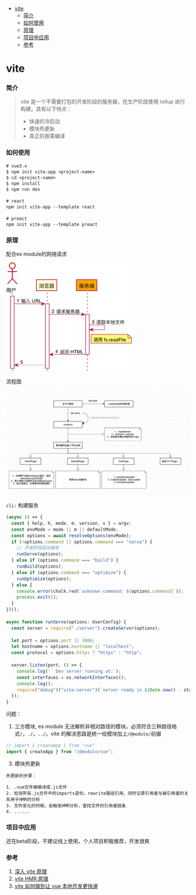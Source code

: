 - [vite](#vite)
    - [简介](#简介)
    - [如何使用](#如何使用)
    - [原理](#原理)
    - [项目中应用](#项目中应用)
    - [参考](#参考)
# vite

### 简介

> vite 是一个不需要打包的开发阶段的服务器，在生产阶段使用 rollup 进行构建。具有以下特点：
>
> - 快速的冷启动
> - 模块热更新
> - 真正的按需编译

### 如何使用


```shell
# vue3.x
$ npm init vite-app <project-name>
$ cd <project-name>
$ npm install
$ npm run dev

# react
npm init vite-app --template react

# preact
npm init vite-app --template preact
```

### 原理
配合es module的网络请求

![vite流程图](img/url-request.png)

流程图

![vite流程图](img/vite流程图.jpg)

`cli:`
构建服务

```ts
(async () => {
  const { help, h, mode, m, version, v } = argv;
  const envMode = mode || m || defaultMode;
  const options = await resolveOptions(envMode);
  if (!options.command || options.command === "serve") {
    // 开发阶段启动服务
    runServe(options);
  } else if (options.command === "build") {
    runBuild(options);
  } else if (options.command === "optimize") {
    runOptimize(options);
  } else {
    console.error(chalk.red(`unknown command: ${options.command}`));
    process.exit(1);
  }
})();

async function runServe(options: UserConfig) {
  const server = require("./server").createServer(options);

  let port = options.port || 3000;
  let hostname = options.hostname || "localhost";
  const protocol = options.https ? "https" : "http";

  server.listen(port, () => {
    console.log(`  Dev server running at:`);
    const interfaces = os.networkInterfaces();
    console.log();
    require("debug")("vite:server")(`server ready in ${Date.now() - start}ms.`);
  });
}
```

问题：

1. 三方模块, es module 无法解析非相对路径的模块，必须符合三种路径格式`/`，`./`，`../`。vite 的解决思路是统一给模块加上`/@module/`前缀

```js
// import { createApp } from "vue"
import { createApp } from "/@module/vue";
```

3. 模块热更新

`热更新的步骤：`

```shell
1. .vue文件被编译成.js文件
2. 检测所有.js文件中的imports语句，rewrite路径引用，同时记录引用者与被引用者的关系用于HMR的分析
3. 文件变化的时候，会触发HMR分析，查找文件的引用者链条
4. ......
```

### 项目中应用
还在beta阶段，不建议线上使用，个人项目积极推荐，开发很爽

### 参考

1. [深入 vite 原理](https://www.tuicool.com/articles/EFJvEjf)
2. [vite HMR 原理](https://juejin.im/post/5f0b419ff265da22bf12be56)
3. [vite 如何做到让 vue 本地开发更快速](https://developer.aliyun.com/article/761551)
